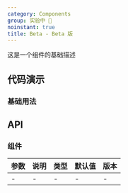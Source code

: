 ```yaml
---
category: Components
group: 实验中 🧪
noinstant: true
title: Beta - Beta 版
---
```

这是一个组件的基础描述

## 代码演示

### 基础用法

## API

### 组件

| 参数  | 说明  | 类型  | 默认值 | 版本  |
|-----|-----|-----|-----|-----|
| -   | -   | -   | -   | -   |
